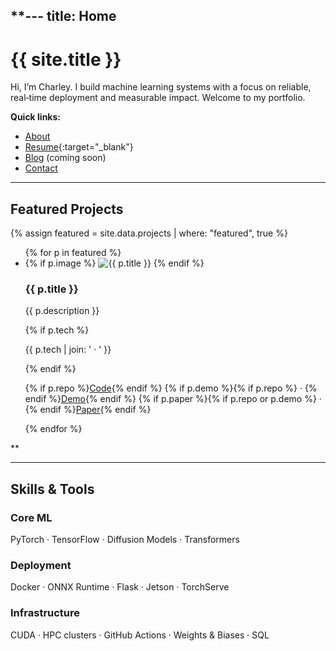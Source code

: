 **---
title: Home
---

<link rel="stylesheet" href="{{ '/assets/css/custom.css' | relative_url }}">

# {{ site.title }}

Hi, I’m Charley. I build machine learning systems with a focus on reliable, real‑time deployment and measurable impact. Welcome to my portfolio.

**Quick links:**  
- [About](/about/)  
- [Resume](/assets/docs/Charley_Sanchez_Resume.pdf){:target="_blank"}  
- [Blog](/blog/) (coming soon)  
- [Contact](#contact)  

---

## Featured Projects

{% assign featured = site.data.projects | where: "featured", true %}
<ul class="featured-grid">
  {% for p in featured %}
    <li class="featured-card">
      {% if p.image %}
        <img src="{{ p.image | relative_url }}" alt="{{ p.title }}">
      {% endif %}
      <div class="card-content">
        <h3>{{ p.title }}</h3>
        <p>{{ p.description }}</p>
        {% if p.tech %}
          <p class="meta">{{ p.tech | join: ' · ' }}</p>
        {% endif %}
        <p class="links">
          {% if p.repo %}<a href="{{ p.repo }}" target="_blank">Code</a>{% endif %}
          {% if p.demo %}{% if p.repo %} · {% endif %}<a href="{{ p.demo }}" target="_blank">Demo</a>{% endif %}
          {% if p.paper %}{% if p.repo or p.demo %} · {% endif %}<a href="{{ p.paper }}" target="_blank">Paper</a>{% endif %}
        </p>
      </div>
    </li>
  {% endfor %}
</ul>**


---

## Skills & Tools

<div class="skills">
  <h3>Core ML</h3>
  <p>PyTorch · TensorFlow · Diffusion Models · Transformers</p>
  <h3>Deployment</h3>
  <p>Docker · ONNX Runtime · Flask · Jetson · TorchServe</p>
  <h3>Infrastructure</h3>
  <p>CUDA · HPC clusters · GitHub Actions · Weights & Biases · SQL</p>
</div>

